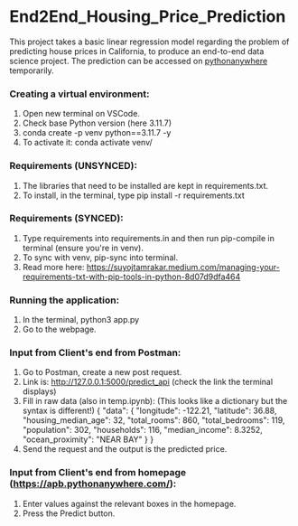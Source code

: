 # End2End_Housing_Price_Prediction

This project takes a basic linear regression model regarding the problem of predicting house prices in California, to produce an end-to-end data science project. The prediction can be accessed on [pythonanywhere](https://apb.pythonanywhere.com/) temporarily.

### Creating a virtual environment:
1. Open new terminal on VSCode.
2. Check base Python version (here 3.11.7)
3. conda create -p venv python==3.11.7 -y
4. To activate it: conda activate venv/

### Requirements (UNSYNCED):
1. The libraries that need to be installed are kept in requirements.txt.
2. To install, in the terminal, type pip install -r requirements.txt

### Requirements (SYNCED):
1. Type requirements into requirements.in and then run pip-compile in terminal (ensure you're in venv).
2. To sync with venv, pip-sync into terminal.
3. Read more here: https://suyojtamrakar.medium.com/managing-your-requirements-txt-with-pip-tools-in-python-8d07d9dfa464

### Running the application:
1. In the terminal, python3 app.py
2. Go to the webpage.

### Input from Client's end from Postman:
1. Go to Postman, create a new post request.
2. Link is: http://127.0.0.1:5000/predict_api (check the link the terminal displays)
3. Fill in raw data (also in temp.ipynb): (This looks like a dictionary but the syntax is different!)
   {
    "data": {
        "longitude": -122.21,
        "latitude": 36.88,
        "housing_median_age": 32,
        "total_rooms": 860,
        "total_bedrooms": 119,
        "population": 302,
        "households": 116,
        "median_income": 8.3252,
        "ocean_proximity": "NEAR BAY"
    }
}
4. Send the request and the output is the predicted price.

### Input from Client's end from homepage (https://apb.pythonanywhere.com/):
1. Enter values against the relevant boxes in the homepage.
2. Press the Predict button.